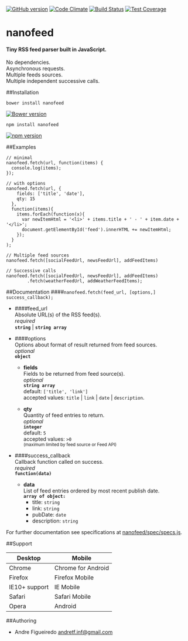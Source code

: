 [![GitHub version](https://badge.fury.io/gh/andretf%2Fnanofeed.svg)](https://badge.fury.io/gh/andretf%2Fnanofeed)
[![Code Climate](https://codeclimate.com/github/andretf/nanofeed/badges/gpa.svg)](https://codeclimate.com/github/andretf/nanofeed)
[![Build Status](https://travis-ci.org/andretf/nanofeed.svg?branch=master)](https://travis-ci.org/andretf/nanofeed)
[![Test Coverage](https://codeclimate.com/github/andretf/nanofeed/badges/coverage.svg)](https://codeclimate.com/github/andretf/nanofeed/coverage)
# nanofeed
#### Tiny RSS feed parser built in JavaScript.

No dependencies.<br>
Asynchronous requests.<br>
Multiple feeds sources.<br>
Multiple independent successive calls.

##Installation

    bower install nanofeed
[![Bower version](https://badge.fury.io/bo/nanofeed.svg)](https://badge.fury.io/bo/nanofeed)

    npm install nanofeed
[![npm version](https://badge.fury.io/js/nanofeed.svg)](https://badge.fury.io/js/nanofeed)
  
##Examples
```
// minimal
nanofeed.fetch(url, function(items) {
  console.log(items);
});

// with options
nanofeed.fetch(url, {
    fields: ['title', 'date'],
    qty: 15
  },
  function(items){
    items.forEach(function(x){
      var newItemHtml = '<li>' + items.title + ' - ' + item.date + '</li>';
      document.getElementById('feed').innerHTML += newItemHtml;
    });
  }
);

// Multiple feed sources
nanofeed.fetch([socialFeedUrl, newsFeedUrl], addFeedItems)

// Successive calls
nanofeed.fetch([socialFeedUrl, newsFeedUrl], addFeedItems)
        .fetch(weatherFeedUrl, addWeatherFeedItems);
```

##Documentation
####`nanofeed.fetch(feed_url, [options,] success_callback);`

- ####feed_url<br>
Absolute URL(s) of the RSS feed(s).<br>
*required*<br>
**`string`** | **`string array`**

- ####options<br>
Options about format of result returned from feed sources.<br>
*optional*<br>
**`object`**<br>

  - **fields**<br>
  Fields to be returned from feed source(s).<br>
  *optional* <br>
  **`string array`**<br>
  default: `['title', 'link']`<br>
  accepted values: `title` | `link` | `date` | `description`.

  - **qty**<br>
  Quantity of feed entries to return.<br>
  *optional*<br>
  **`integer`**<br>
  default: `5`<br>
  accepted values: `>0` *<br>
  <sup>*</sup><sup>(maximum limited by feed source or Feed API)</sup>

- ####success_callback<br>
Callback function called on success.<br>
*required*<br>
**`function(data)`**

  - **data**<br>
  List of feed entries ordered by most recent publish date.<br>
  **`array of object:`**<br>
    - title: `string`
    - link: `string`
    - pubDate: `date`
    - description: `string`

For further documentation see specifications at [nanofeed/spec/specs.js](https://github.com/andretf/nanofeed/blob/master/spec/specs.js).

##Support

Desktop | Mobile
--------|---------
Chrome  | Chrome for Android
Firefox | Firefox Mobile
IE10+ support | IE Mobile
Safari  | Safari Mobile
Opera   | Android

##Authoring
- Andre Figueiredo <andretf.inf@gmail.com>
